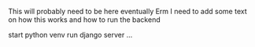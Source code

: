 This will probably need to be here eventually
Erm I need to add some text on how this works and how to run the backend

start python venv
run django server ... 
